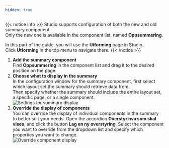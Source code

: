 ```yaml
---
hidden: true
---
```


{{< notice info >}}
Studio supports configuration of both the new and old summary component.  
Only the new one is available in the component list, named **Oppsummering**.

In this part of the guide, you will use the **Utforming** page in Studio.  
Click **Utforming** in the top menu to navigate there.
{{< /notice >}}

1. **Add the summary component**  
   Find **Oppsummering** in the component list and drag it to the desired position on the page.
2. **Choose what to display in the summary**  
   In the configuration window for the summary component, first select which layout set the summary should retrieve data from.  
   Then specify whether the summary should include the entire layout set, a specific page, or a single component.  
   ![Settings for summary display](/altinn-studio/guides/development/summary2/studio/summary-display.png "Settings for summary display")
3. **Override the display of components**  
   You can override the display of individual components in the summary to better suit your needs.
   Open the accordion **Overstyr hva som skal vises**, and click the button **Lag en ny overstyring**.
   Select the component you want to override from the dropdown list and specify which properties you want to change.  
   ![Override component display](/altinn-studio/guides/development/summary2/studio/override.png "Override component display")
